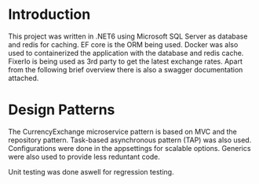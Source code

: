 # Introduction

This project was written in .NET6 using Microsoft SQL Server as database and redis for caching. EF core is the ORM being used. Docker was also used to containerized the application with the database and redis cache.
FixerIo is being used as 3rd party to get the latest exchange rates.
Apart from the following brief overview there is also a swagger documentation attached.

# Design Patterns

The CurrencyExchange microservice pattern is based on MVC and the repository pattern. Task-based asynchronous pattern (TAP) was also used. Configurations were done in the appsettings for scalable options. Generics were also used to provide less reduntant code.

Unit testing was done aswell for regression testing.
